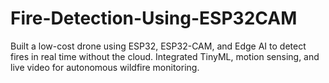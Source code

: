 # Fire-Detection-Using-ESP32CAM
Built a low-cost drone using ESP32, ESP32-CAM, and Edge AI to detect fires in real time without the cloud. Integrated TinyML, motion sensing, and live video for autonomous wildfire monitoring.
